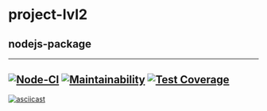 # project-lvl2

## nodejs-package
---
[![Node-CI](https://github.com/fill1986/frontend-project-lvl2/workflows/Node%20CI/badge.svg)](https://github.com/fill1986/frontend-project-lvl2/workflows/actions)
[![Maintainability](https://api.codeclimate.com/v1/badges/cf5cb15b15264ba51ee3/maintainability)](https://codeclimate.com/github/fill1986/frontend-project-lvl2/maintainability)
[![Test Coverage](https://api.codeclimate.com/v1/badges/cf5cb15b15264ba51ee3/test_coverage)](https://codeclimate.com/github/fill1986/frontend-project-lvl2/test_coverage)
---
[![asciicast](https://asciinema.org/a/uiFiO3GXpHW6VBooYZFgOCqXC)](https://asciinema.org/a/uiFiO3GXpHW6VBooYZFgOCqXC)
